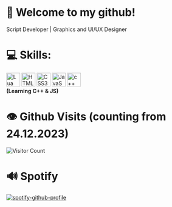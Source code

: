 # 🚪 Welcome to my github!

Script Developer | Graphics and UI/UX Designer

# 💻 Skills:

<a href="https://www.lua.org/docs.html" target="_blank" rel="noreferrer"><img src="https://upload.wikimedia.org/wikipedia/commons/thumb/c/cf/Lua-Logo.svg/1200px-Lua-Logo.svg.png" width="36" height="36" alt="Lua" /></a>
<a href="https://developer.mozilla.org/en-US/docs/Glossary/HTML5" target="_blank" rel="noreferrer"><img src="https://raw.githubusercontent.com/danielcranney/readme-generator/main/public/icons/skills/html5-colored.svg" width="36" height="36" alt="HTML5" /></a>
<a href="https://developer.mozilla.org/en-US/docs/Glossary/CSS3" target="_blank" rel="noreferrer"><img src="https://raw.githubusercontent.com/danielcranney/readme-generator/main/public/icons/skills/css3-colored.svg" width="36" height="36" alt="CSS3" /></a>
<a href="https://developer.mozilla.org/en-US/docs/Web/JavaScript" target="_blank" rel="noreferrer"><img src="https://raw.githubusercontent.com/danielcranney/readme-generator/main/public/icons/skills/javascript-colored.svg" width="36" height="36" alt="JavaScript" /></a>
<a href="https://learn.microsoft.com/en-us/cpp/cpp/cpp-language-reference?view=msvc-170" target="_blank" rel="noreferrer"><img src="https://raw.githubusercontent.com/danielcranney/readme-generator/main/public/icons/skills/cplusplus-colored.svg" width="36" height="36" alt="c++" /></a>
<b><Br>(Learning C++ & JS)</b>

# 👁️ Github Visits (counting from 24.12.2023)
![Visitor Count](https://profile-counter.glitch.me/Fr3kless/count.svg) 

# 🔊 Spotify

[![spotify-github-profile](https://spotify-github-profile.vercel.app/api/view?uid=31exwcvea4pgiannk2btevckoijm&cover_image=true&theme=default&show_offline=true&background_color=121212&interchange=true)](https://spotify-github-profile.vercel.app/api/view?uid=31exwcvea4pgiannk2btevckoijm&redirect=true)

